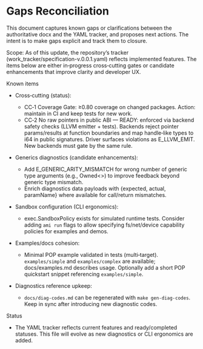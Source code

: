 # Gaps Reconciliation

This document captures known gaps or clarifications between the authoritative docx and the YAML tracker, and proposes next actions. The intent is to make gaps explicit and track them to closure.

Scope: As of this update, the repository’s tracker (work_tracker/specification-v.0.0.1.yaml) reflects implemented features. The items below are either in‑progress cross‑cutting gates or candidate enhancements that improve clarity and developer UX.

Known items

- Cross‑cutting (status):
  - CC‑1 Coverage Gate: ≥0.80 coverage on changed packages. Action: maintain in CI and keep tests for new work.
  - CC‑2 No raw pointers in public ABI — READY: enforced via backend safety checks (LLVM emitter + tests). Backends reject pointer params/results at function boundaries and map handle‑like types to i64 in public signatures. Driver surfaces violations as E_LLVM_EMIT. New backends must gate by the same rule.

- Generics diagnostics (candidate enhancements):
  - Add E_GENERIC_ARITY_MISMATCH for wrong number of generic type arguments (e.g., Owned<>) to improve feedback beyond generic type mismatch.
  - Enrich diagnostics data payloads with {expected, actual, paramName} where available for call/return mismatches.

- Sandbox configuration (CLI ergonomics):
  - exec.SandboxPolicy exists for simulated runtime tests. Consider adding `ami run` flags to allow specifying fs/net/device capability policies for examples and demos.

- Examples/docs cohesion:
  - Minimal POP example validated in tests (multi‑target). `examples/simple` and `examples/complex` are available; docs/examples.md describes usage. Optionally add a short POP quickstart snippet referencing `examples/simple`.

- Diagnostics reference upkeep:
  - `docs/diag-codes.md` can be regenerated with `make gen-diag-codes`. Keep in sync after introducing new diagnostic codes.

Status

- The YAML tracker reflects current features and ready/completed statuses. This file will evolve as new diagnostics or CLI ergonomics are added.
